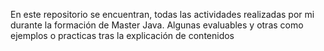En este repositorio se encuentran, todas las actividades realizadas por mi durante la formación de Master Java. Algunas evaluables y otras como ejemplos o practicas tras la explicación de contenidos
